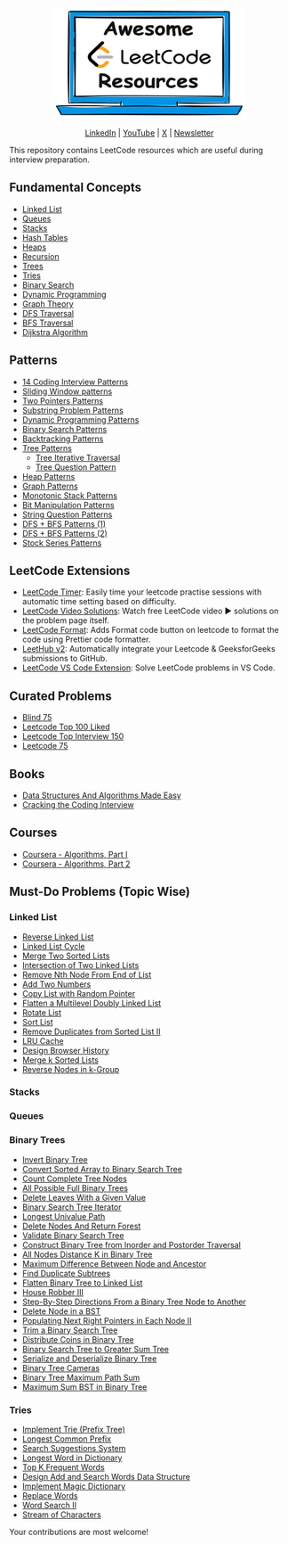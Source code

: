 <p align="center">
  <img src="images/leetcode-repo-logo.png" width="350" height="200">
</p>
<p align="center">
  <a href="https://www.linkedin.com/in/ashishps1/">LinkedIn</a> | <a href="https://www.youtube.com/@ashishps_1/videos">YouTube</a> | <a href="https://twitter.com/ashishps_1">X</a> | <a href="https://newsletter.ashishps.com/">Newsletter</a>
</p>
This repository contains LeetCode resources which are useful during interview preparation.

## Fundamental Concepts
- [Linked List](https://leetcode.com/discuss/study-guide/1800120/become-master-in-linked-list)
- [Queues](https://medium.com/basecs/to-queue-or-not-to-queue-2653bcde5b04)
- [Stacks](https://medium.com/basecs/stacks-and-overflows-dbcf7854dc67)
- [Hash Tables](https://medium.com/basecs/taking-hash-tables-off-the-shelf-139cbf4752f0)
- [Heaps](https://medium.com/basecs/learning-to-love-heaps-cef2b273a238)
- [Recursion](https://leetcode.com/discuss/study-guide/1733447/become-master-in-recursion)
- [Trees](https://leetcode.com/discuss/study-guide/1820334/Become-Master-in-Tree)
- [Tries](https://medium.com/basecs/trying-to-understand-tries-3ec6bede0014)
- [Binary Search](https://leetcode.com/discuss/study-guide/786126/Python-Powerful-Ultimate-Binary-Search-Template.-Solved-many-problems)
- [Dynamic Programming](https://medium.com/basecs/less-repetition-more-dynamic-programming-43d29830a630)
- [Graph Theory](https://medium.com/basecs/a-gentle-introduction-to-graph-theory-77969829ead8)
- [DFS Traversal](https://medium.com/basecs/deep-dive-through-a-graph-dfs-traversal-8177df5d0f13)
- [BFS Traversal](https://medium.com/basecs/going-broad-in-a-graph-bfs-traversal-959bd1a09255)
- [Dijkstra Algorithm](https://medium.com/basecs/finding-the-shortest-path-with-a-little-help-from-dijkstra-613149fbdc8e)

## Patterns
- [14 Coding Interview Patterns](https://hackernoon.com/14-patterns-to-ace-any-coding-interview-question-c5bb3357f6ed)
- [Sliding Window patterns](https://leetcode.com/problems/frequency-of-the-most-frequent-element/solutions/1175088/C++-Maximum-Sliding-Window-Cheatsheet-Template/)
- [Two Pointers Patterns](https://leetcode.com/discuss/study-guide/1688903/Solved-all-two-pointers-problems-in-100-days)
- [Substring Problem Patterns](https://leetcode.com/problems/minimum-window-substring/solutions/26808/Here-is-a-10-line-template-that-can-solve-most-'substring'-problems/)
- [Dynamic Programming Patterns](https://leetcode.com/discuss/study-guide/458695/Dynamic-Programming-Patterns)
- [Binary Search Patterns](https://leetcode.com/discuss/study-guide/786126/Python-Powerful-Ultimate-Binary-Search-Template.-Solved-many-problems)
- [Backtracking Patterns](https://leetcode.com/problems/permutations/solutions/18239/A-general-approach-to-backtracking-questions-in-Java-(Subsets-Permutations-Combination-Sum-Palindrome-Partioning)/)
- [Tree Patterns](https://leetcode.com/discuss/study-guide/937307/Iterative-or-Recursive-or-DFS-and-BFS-Tree-Traversal-or-In-Pre-Post-and-LevelOrder-or-Views)
  - [Tree Iterative Traversal](https://medium.com/leetcode-patterns/leetcode-pattern-0-iterative-traversals-on-trees-d373568eb0ec)
  - [Tree Question Pattern](https://leetcode.com/discuss/study-guide/2879240/TREE-QUESTION-PATTERN-2023-oror-TREE-STUDY-GUIDE) 
- [Heap Patterns](https://leetcode.com/discuss/study-guide/655708/Graph-For-Beginners-Problems-or-Pattern-or-Sample-Solutions](https://leetcode.com/discuss/general-discussion/1127238/master-heap-by-solving-23-questions-in-4-patterns-category))
- [Graph Patterns](https://leetcode.com/discuss/study-guide/655708/Graph-For-Beginners-Problems-or-Pattern-or-Sample-Solutions)
- [Monotonic Stack Patterns](https://leetcode.com/discuss/study-guide/2347639/A-comprehensive-guide-and-template-for-monotonic-stack-based-problems)
- [Bit Manipulation Patterns](https://leetcode.com/discuss/study-guide/4282051/all-types-of-patterns-for-bits-manipulations-and-how-to-use-it)
- [String Question Patterns](https://leetcode.com/discuss/study-guide/2001789/Collections-of-Important-String-questions-Pattern)
- [DFS + BFS Patterns (1)](https://medium.com/leetcode-patterns/leetcode-pattern-1-bfs-dfs-25-of-the-problems-part-1-519450a84353)
- [DFS + BFS Patterns (2)](https://medium.com/leetcode-patterns/leetcode-pattern-2-dfs-bfs-25-of-the-problems-part-2-a5b269597f52)
- [Stock Series Patterns](https://leetcode.com/problems/best-time-to-buy-and-sell-stock-with-transaction-fee/solutions/108870/most-consistent-ways-of-dealing-with-the-series-of-stock-problems/)

## LeetCode Extensions
- [LeetCode Timer](https://chromewebstore.google.com/detail/leetcode-timer/gfkgelnlcnomnahkfmhemgpahgmibofd): Easily time your leetcode practise sessions with automatic time setting based on difficulty.
- [LeetCode Video Solutions](https://chromewebstore.google.com/detail/leetcode-video-solutions/ilnmgkahgjdpkoliooildngldmilhelm): Watch free LeetCode video ▶ solutions on the problem page itself.
- [LeetCode Format](https://chromewebstore.google.com/detail/leetcode-format/imogghebhifnnlgogigikjecilkicfpp): Adds Format code button on leetcode to format the code using Prettier code formatter.
- [LeetHub v2](https://chromewebstore.google.com/detail/leethub-v2/mhanfgfagplhgemhjfeolkkdidbakocm?hl=en): Automatically integrate your Leetcode & GeeksforGeeks submissions to GitHub.
- [LeetCode VS Code Extension](https://marketplace.visualstudio.com/items?itemName=LeetCode.vscode-leetcode): Solve LeetCode problems in VS Code.

## Curated Problems
- [Blind 75](https://neetcode.io/practice)
- [Leetcode Top 100 Liked](https://leetcode.com/studyplan/top-100-liked/)
- [Leetcode Top Interview 150](https://leetcode.com/studyplan/top-interview-150/)
- [Leetcode 75](https://leetcode.com/studyplan/leetcode-75/)

## Books
- [Data Structures And Algorithms Made Easy](https://www.amazon.com/Data-Structures-Algorithms-Made-Easy-ebook/dp/B0CBW278NC/)
- [Cracking the Coding Interview](https://www.amazon.com/Cracking-Coding-Interview-Programming-Questions/dp/0984782850/)

## Courses
- [Coursera - Algorithms, Part I](https://www.coursera.org/learn/algorithms-part1)
- [Coursera - Algorithms, Part 2](https://www.coursera.org/learn/algorithms-part2)

## Must-Do Problems (Topic Wise)
### Linked List
- [Reverse Linked List](https://leetcode.com/problems/reverse-linked-list/description/)
- [Linked List Cycle](https://leetcode.com/problems/linked-list-cycle/description/)
- [Merge Two Sorted Lists](https://leetcode.com/problems/merge-two-sorted-lists/description/)
- [Intersection of Two Linked Lists](https://leetcode.com/problems/intersection-of-two-linked-lists/description/)
- [Remove Nth Node From End of List](https://leetcode.com/problems/remove-nth-node-from-end-of-list/description/)
- [Add Two Numbers](https://leetcode.com/problems/add-two-numbers/description/)
- [Copy List with Random Pointer](https://leetcode.com/problems/copy-list-with-random-pointer/description/)
- [Flatten a Multilevel Doubly Linked List](https://leetcode.com/problems/flatten-a-multilevel-doubly-linked-list)
- [Rotate List](https://leetcode.com/problems/rotate-list/description/)
- [Sort List](https://leetcode.com/problems/sort-list/description/)
- [Remove Duplicates from Sorted List II](https://leetcode.com/problems/remove-duplicates-from-sorted-list-ii/description/)
- [LRU Cache](https://leetcode.com/problems/lru-cache/description/)
- [Design Browser History](https://leetcode.com/problems/design-browser-history/description/)
- [Merge k Sorted Lists](https://leetcode.com/problems/merge-k-sorted-lists/description/)
- [Reverse Nodes in k-Group](https://leetcode.com/problems/reverse-nodes-in-k-group/description/)
### Stacks
### Queues
### Binary Trees
  - [Invert Binary Tree](https://leetcode.com/problems/invert-binary-tree/description/)
  - [Convert Sorted Array to Binary Search Tree](https://leetcode.com/problems/convert-sorted-array-to-binary-search-tree/description/)
  - [Count Complete Tree Nodes](https://leetcode.com/problems/count-complete-tree-nodes/description/)
  - [All Possible Full Binary Trees](https://leetcode.com/problems/all-possible-full-binary-trees/description/)
  - [Delete Leaves With a Given Value](https://leetcode.com/problems/delete-leaves-with-a-given-value/description/)
  - [Binary Search Tree Iterator](https://leetcode.com/problems/binary-search-tree-iterator/description/)
  - [Longest Univalue Path](https://leetcode.com/problems/longest-univalue-path/description/)
  - [Delete Nodes And Return Forest](https://leetcode.com/problems/delete-nodes-and-return-forest/description/)
  - [Validate Binary Search Tree](https://leetcode.com/problems/validate-binary-search-tree/description/)
  - [Construct Binary Tree from Inorder and Postorder Traversal](https://leetcode.com/problems/construct-binary-tree-from-inorder-and-postorder-traversal/description/)
  - [All Nodes Distance K in Binary Tree](https://leetcode.com/problems/all-nodes-distance-k-in-binary-tree/description/)
  - [Maximum Difference Between Node and Ancestor](https://leetcode.com/problems/maximum-difference-between-node-and-ancestor/description/)
  - [Find Duplicate Subtrees](https://leetcode.com/problems/find-duplicate-subtrees/description/)
  - [Flatten Binary Tree to Linked List](https://leetcode.com/problems/flatten-binary-tree-to-linked-list/description/)
  - [House Robber III](https://leetcode.com/problems/house-robber-iii/description/)
  - [Step-By-Step Directions From a Binary Tree Node to Another](https://leetcode.com/problems/step-by-step-directions-from-a-binary-tree-node-to-another/description/)
  - [Delete Node in a BST](https://leetcode.com/problems/delete-node-in-a-bst/description/)
  - [Populating Next Right Pointers in Each Node II](https://leetcode.com/problems/populating-next-right-pointers-in-each-node-ii/description/)
  - [Trim a Binary Search Tree](https://leetcode.com/problems/trim-a-binary-search-tree/description/)
  - [Distribute Coins in Binary Tree](https://leetcode.com/problems/distribute-coins-in-binary-tree/description/)
  - [Binary Search Tree to Greater Sum Tree](https://leetcode.com/problems/binary-search-tree-to-greater-sum-tree/description/)
  - [Serialize and Deserialize Binary Tree](https://leetcode.com/problems/serialize-and-deserialize-binary-tree/description/)
  - [Binary Tree Cameras](https://leetcode.com/problems/binary-tree-cameras/description/)
  - [Binary Tree Maximum Path Sum](https://leetcode.com/problems/binary-tree-maximum-path-sum/description/)
  - [Maximum Sum BST in Binary Tree](https://leetcode.com/problems/maximum-sum-bst-in-binary-tree/description/)
### Tries
  - [Implement Trie (Prefix Tree)](https://leetcode.com/problems/implement-trie-prefix-tree/description/)
  - [Longest Common Prefix](https://leetcode.com/problems/longest-common-prefix/description/)
  - [Search Suggestions System](https://leetcode.com/problems/search-suggestions-system/description/)
  - [Longest Word in Dictionary](https://leetcode.com/problems/longest-word-in-dictionary/description/)
  - [Top K Frequent Words](https://leetcode.com/problems/top-k-frequent-words/description/)
  - [Design Add and Search Words Data Structure](https://leetcode.com/problems/design-add-and-search-words-data-structure/description/)
  - [Implement Magic Dictionary](https://leetcode.com/problems/implement-magic-dictionary/description/)
  - [Replace Words](https://leetcode.com/problems/replace-words/description/)
  - [Word Search II](https://leetcode.com/problems/word-search-ii/description/)
  - [Stream of Characters](https://leetcode.com/problems/stream-of-characters/description/)


Your contributions are most welcome!
